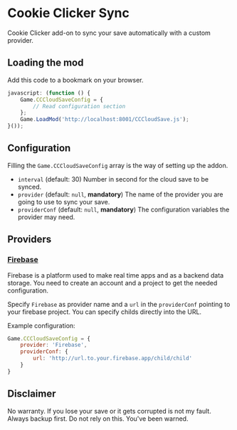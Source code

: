Cookie Clicker Sync
===================

Cookie Clicker add-on to sync your save automatically with a custom provider.


## Loading the mod

Add this code to a bookmark on your browser.

``` javascript
javascript: (function () {
    Game.CCCloudSaveConfig = {
        // Read configuration section
    };
    Game.LoadMod('http://localhost:8001/CCCloudSave.js');
}());
```

## Configuration

Filling the `Game.CCCloudSaveConfig` array is the way of setting up the addon.

- `interval` (default: 30) Number in second for the cloud save to be synced.
- `provider` (default: `null`, **mandatory**) The name of the provider you are going to use to sync your save.
- `providerConf` (default: `null`, **mandatory**) The configuration variables the provider may need.

## Providers

### [Firebase](https://www.firebase.com/)

Firebase is a platform used to make real time apps and as a backend data storage. You need to create an account and a project to get the needed configuration.

Specify `Firebase` as provider name and a `url` in the `providerConf` pointing to your firebase project. You can specify childs directly into the URL.

Example configuration:
``` javascript
Game.CCCloudSaveConfig = {
    provider: 'Firebase',
    providerConf: {
        url: 'http://url.to.your.firebase.app/child/child'
    }
}
```

## Disclaimer

No warranty. If you lose your save or it gets corrupted is not my fault. Always backup first. Do not rely on this. You've been warned.
